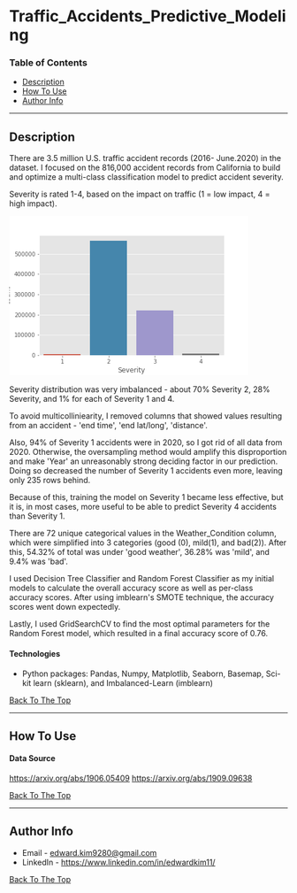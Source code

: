 # Traffic_Accidents_Predictive_Modeling

### Table of Contents

- [Description](#description)
- [How To Use](#how-to-use)
- [Author Info](#author-info)

---

## Description

There are 3.5 million U.S. traffic accident records (2016- June.2020) in the dataset. I focused on the 816,000 accident records from California to build and optimize a multi-class classification model to predict accident severity.

Severity is rated 1-4, based on the impact on traffic (1 = low impact, 4 = high impact).

![Severity Distribution](https://github.com/eikim11/Traffic_Accidents_Predictive_Modeling/blob/master/img/Severity.png)

Severity distribution was very imbalanced - about 70% Severity 2, 28% Severity, and 1% for each of Severity 1 and 4.

To avoid multicolliniearity, I removed columns that showed values resulting from an accident - 'end time', 'end lat/long', 'distance'.

Also, 94% of Severity 1 accidents were in 2020, so I got rid of all data from 2020. Otherwise, the oversampling method would amplify this disproportion and make 'Year' an unreasonably strong deciding factor in our prediction. Doing so decreased the number of Severity 1 accidents even more, leaving only 235 rows behind.

Because of this, training the model on Severity 1 became less effective, but it is, in most cases, more useful to be able to predict Severity 4 accidents than Severity 1.

There are 72 unique categorical values in the Weather_Condition column, which were simplified into 3 categories (good (0), mild(1), and bad(2)). After this, 54.32% of total was under 'good weather', 36.28% was 'mild', and 9.4% was 'bad'.


I used Decision Tree Classifier and Random Forest Classifier as my initial models to calculate the overall accuracy score as well as per-class accuracy scores. After using imblearn's SMOTE technique, the accuracy scores went down expectedly. 

Lastly, I used GridSearchCV to find the most optimal parameters for the Random Forest model, which resulted in a final accuracy score of 0.76.


#### Technologies

- Python packages: Pandas, Numpy, Matplotlib, Seaborn, Basemap, Sci-kit learn (sklearn), and Imbalanced-Learn (imblearn)

[Back To The Top](#traffic_accidents_predictive_modeling)

---

## How To Use

#### Data Source
https://arxiv.org/abs/1906.05409
https://arxiv.org/abs/1909.09638


[Back To The Top](#traffic_accidents_predictive_modeling-me-template)


---

## Author Info

- Email - edward.kim9280@gmail.com
- LinkedIn - https://www.linkedin.com/in/edwardkim11/

[Back To The Top](#traffic_accidents_predictive_modeling)

